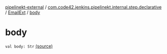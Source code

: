 [pipelinekt-external](../../index.md) / [com.code42.jenkins.pipelinekt.internal.step.declarative](../index.md) / [EmailExt](index.md) / [body](./body.md)

# body

`val body: Str` [(source)](https://github.com/code42/pipelinekt/tree/master/internal/src/main/kotlin/com/code42/jenkins/pipelinekt/internal/step/declarative/EmailExt.kt#L17)